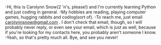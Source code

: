 -Hi, this is Carolynn Snow(2 'n's, please!) and I'm currently learning Python and just coding in general. 
-My hobbies are reading, playing computer games, hugging rabbits and coding(sort of). 
-To reach me, just email carolynnsnow@gmail.com . I don't check that email, though, so I will probably never reply, or even see your email, which is just as well, because if you're looking for my contacts here, you probably aren't someone I know.
-Yeah, so that's pretty much all. Bye, and see you never!

